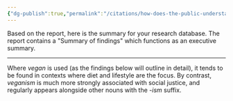 ```yaml
---
{"dg-publish":true,"permalink":"/citations/how-does-the-public-understand-vegan-and-veganism-animal-think-tank/","created":"2025-10-23T15:06:00.091+01:00","updated":"2025-10-23T15:06:00.092+01:00"}
---
```



Based on the report, here is the summary for your research database. The report contains a "Summary of findings" which functions as an executive summary.

***

Where *vegan* is used (as the findings below will outline in detail), it tends to be found in contexts where diet and lifestyle are the focus. By contrast, *veganism* is much more strongly associated with social justice, and regularly appears alongside other nouns with the *-ism* suffix.

